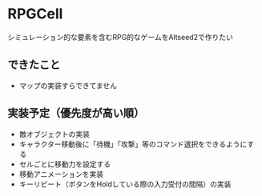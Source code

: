 # RPGCell
シミュレーション的な要素を含むRPG的なゲームをAltseed2で作りたい

## できたこと
- マップの実装すらできてません
## 実装予定（優先度が高い順）
- 敵オブジェクトの実装
- キャラクター移動後に「待機」「攻撃」等のコマンド選択をできるようにする
- セルごとに移動力を設定する
- 移動アニメーションを実装
- キーリピート（ボタンをHoldしている際の入力受付の間隔）の実装
